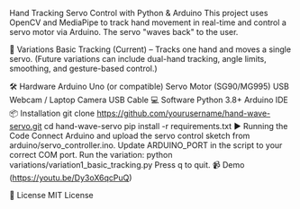 Hand Tracking Servo Control with Python & Arduino
This project uses OpenCV and MediaPipe to track hand movement in real-time and control a servo motor via Arduino. The servo "waves back" to the user.

📜 Variations
Basic Tracking (Current) – Tracks one hand and moves a single servo.
(Future variations can include dual-hand tracking, angle limits, smoothing, and gesture-based control.)

🛠 Hardware
Arduino Uno (or compatible)
Servo Motor (SG90/MG995)
USB Webcam / Laptop Camera
USB Cable
💻 Software
Python 3.8+
Arduino IDE
📦 Installation
git clone https://github.com/yourusername/hand-wave-servo.git
cd hand-wave-servo
pip install -r requirements.txt
▶️ Running the Code
Connect Arduino and upload the servo control sketch from arduino/servo_controller.ino.
Update ARDUINO_PORT in the script to your correct COM port.
Run the variation:
python variations/variation1_basic_tracking.py
Press q to quit.
📹 Demo
(https://youtu.be/Dy3oX6qcPuQ)

📄 License
MIT License
